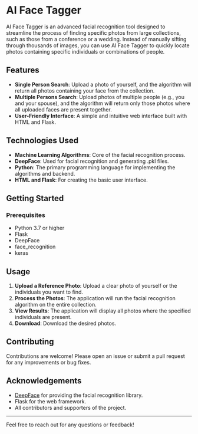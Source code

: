 # AI Face Tagger

AI Face Tagger is an advanced facial recognition tool designed to streamline the process of finding specific photos from large collections, such as those from a conference or a wedding. Instead of manually sifting through thousands of images, you can use AI Face Tagger to quickly locate photos containing specific individuals or combinations of people.

## Features

- **Single Person Search**: Upload a photo of yourself, and the algorithm will return all photos containing your face from the collection.
- **Multiple Persons Search**: Upload photos of multiple people (e.g., you and your spouse), and the algorithm will return only those photos where all uploaded faces are present together.
- **User-Friendly Interface**: A simple and intuitive web interface built with HTML and Flask.

## Technologies Used

- **Machine Learning Algorithms**: Core of the facial recognition process.
- **DeepFace**: Used for facial recognition and generating .pkl files.
- **Python**: The primary programming language for implementing the algorithms and backend.
- **HTML and Flask**: For creating the basic user interface.

## Getting Started

### Prerequisites

- Python 3.7 or higher
- Flask
- DeepFace
- face_recognition
- keras

## Usage

1. **Upload a Reference Photo**: Upload a clear photo of yourself or the individuals you want to find.
2. **Process the Photos**: The application will run the facial recognition algorithm on the entire collection.
3. **View Results**: The application will display all photos where the specified individuals are present.
4. **Download**: Download the desired photos.

## Contributing

Contributions are welcome! Please open an issue or submit a pull request for any improvements or bug fixes.


## Acknowledgements

- [DeepFace](https://github.com/serengil/deepface) for providing the facial recognition library.
- Flask for the web framework.
- All contributors and supporters of the project.

---

Feel free to reach out for any questions or feedback!
